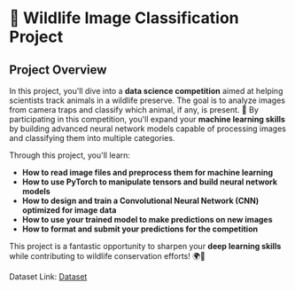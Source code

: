 # 🐾 Wildlife Image Classification Project 

##  Project Overview  
In this project, you'll dive into a **data science competition** aimed at helping scientists track animals in a wildlife preserve.  The goal is to analyze images from camera traps and classify which animal, if any, is present. 🐾 By participating in this competition, you'll expand your **machine learning skills** by building advanced neural network models capable of processing images and classifying them into multiple categories. 

Through this project, you'll learn:  

- **How to read image files and preprocess them for machine learning**  
-  **How to use PyTorch to manipulate tensors and build neural network models**  
- **How to design and train a Convolutional Neural Network (CNN) optimized for image data**  
- **How to use your trained model to make predictions on new images**  
- **How to format and submit your predictions for the competition**  

This project is a fantastic opportunity to sharpen your **deep learning skills** while contributing to wildlife conservation efforts! 🌍🐘  

Dataset Link: [Dataset](https://www.drivendata.org/competitions/87/competition-image-classification-wildlife-conservation/page/409/)